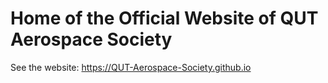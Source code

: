 # Home of the Official Website of QUT Aerospace Society

See the website: https://QUT-Aerospace-Society.github.io

